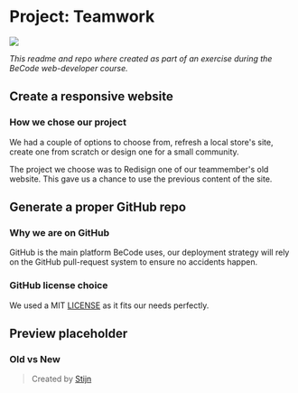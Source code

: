 # Project: Teamwork

![](https://blog.teamwork.com/wp-content/uploads/2017/09/shutterstock_343048862.jpg)

_This readme and repo where created as part of an exercise during the BeCode web-developer course._

## Create a responsive website

### How we chose our project

We had a couple of options to choose from, refresh a local store's site, create one from scratch or design one for a small community.

The project we choose was to Redisign one of our teammember's old website.
This gave us a chance to use the previous content of the site.

## Generate a proper GitHub repo

### Why we are on GitHub

GitHub is the main platform BeCode uses, our deployment strategy will rely on the GitHub pull-request system to ensure no accidents happen.

### GitHub license choice

We used a MIT [LICENSE](./LICENSE.md) as it fits our needs perfectly.

## Preview placeholder

### Old vs New

> Created by [Stijn](https://github.com/stijn-peeters)
